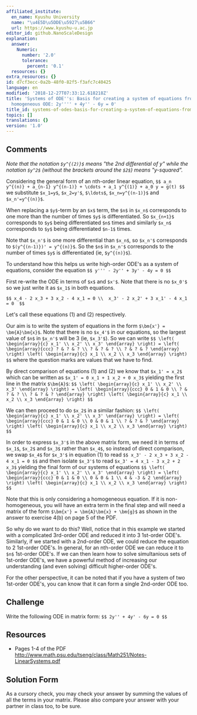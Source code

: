 ```yaml
---
affiliated_institute:
  en_name: Kyushu University
  name: "\u4E5D\u5DDE\u5927\u5B66"
  url: https://www.kyushu-u.ac.jp
editor_id: github.NanoScaleDesign
explanation:
  answer:
    Numeric:
      number: '2.0'
      tolerance:
        percent: '0.1'
  resources: {}
extra_resources: {}
id: d7cf3ecc-0a2b-48f0-82f5-f3afc7c40425
language: en
modified: '2018-12-27T07:33:12.618218Z'
title: 'Systems of ODE''s: Basis for creating a system of equations from a single
  homogeneous ODE: 2y'''' + 4y'' - 6y = 0'
title_id: systems-of-odes-basis-for-creating-a-system-of-equations-from-a-single-homogeneous-ode-2y-4y-6y-0
topics: []
translations: {}
version: '1.0'
---
```


## Comments
*Note that the notation `$y^{(2)}$` means "the 2nd differential of y" while the notation `$y^2$` (without the brackets around the `$2$`) means "y-squared".*

Considering the general form of an nth-order linear equation,
`$$
    a_n y^{(n)} + a_{n-1} y^{(n-1)} + \cdots + a_1 y^{(1)} + a_0 y = g(t)
$$`
we substitute `$x_1=y$`, `$x_2=y'$`, `$\ldots$`, `$x_n=y^{(n-1)}$` and `$x_n'=y^{(n)}$`.

When replacing a `$y$`-term by an `$x$` term, the `$n$` in `$x_n$` corresponds to one more than the number of times `$y$` is differentiated. So `$x_{n+1}$` corresponds to `$y$` being differentiated `$n$` times and similarly `$x_n$` corresponds to `$y$` being differentiated `$n-1$` times.

Note that `$x_n'$` is one more differential than `$x_n$`, so `$x_n'$` corresponds to `$(y^{(n-1)})' = y^{(n)}$`.
So the `$n$` in `$x_n'$` corresponds to the number of times `$y$` is differentiated (ie, `$y^{(n)}$`).

To understand how this helps us write high-order ODE's as a system of equations, consider the equation
`$$
    y''' - 2y'' + 3y' - 4y = 0
$$`

First re-write the ODE in terms of `$x$` and `$x'$`. Note that there is no `$x_0'$` so we just write it as `$x_1$` in both equations.

`$$
    x_4 - 2 x_3 + 3 x_2 - 4 x_1 = 0 \\ 
    x_3' - 2 x_2' + 3 x_1' - 4 x_1 = 0 
$$`

Let's call these equations (1) and (2) respectively.

Our aim is to write the system of equations in the form `$\bm{x'} = \bm{A}\bm{x}$`. Note that there is no `$x_4'$` in our equations, so the largest value of `$n$` in `$x_n'$` will be 3 (ie, `$x_3'$`). So we can write
`$$
    \left(
        \begin{array}{c}
            x_1' \\
            x_2' \\
            x_3'
        \end{array}
    \right)
    =
    \left(
        \begin{array}{ccc}
            ? & ? & ? \\
            ? & ? & ? \\
            ? & ? & ?
        \end{array}
    \right)
    \left(
        \begin{array}{c}
            x_1 \\
            x_2 \\
            x_3
        \end{array}
    \right)
$$`
where the question marks are values that we have to find.

By direct comparison of equations (1) and (2) we know that `$x_1' = x_2$` which can be written as `$x_1' = 0 x_1 + 1 x_2 + 0 x_3$` yielding the first line in the matrix `$\bm{A}$`:
`$$
    \left(
        \begin{array}{c}
            x_1' \\
            x_2' \\
            x_3'
        \end{array}
    \right)
    =
    \left(
        \begin{array}{ccc}
            0 & 1 & 0 \\
            ? & ? & ? \\
            ? & ? & ?
        \end{array}
    \right)
    \left(
        \begin{array}{c}
            x_1 \\
            x_2 \\
            x_3
        \end{array}
    \right)
$$`

We can then proceed to do `$x_2$` in a similar fashion:
`$$
    \left(
        \begin{array}{c}
            x_1' \\
            x_2' \\
            x_3'
        \end{array}
    \right)
    =
    \left(
        \begin{array}{ccc}
            0 & 1 & 0 \\
            0 & 0 & 1 \\
            ? & ? & ?
        \end{array}
    \right)
    \left(
        \begin{array}{c}
            x_1 \\
            x_2 \\
            x_3
        \end{array}
    \right)
$$`

In order to express `$x_3'$` in the above matrix form, we need it in terms of `$x_1$`, `$x_2$` and `$x_3$` rather than `$x_4$`, so instead of direct comparison, we swap `$x_4$` for `$x_3'$` in equation (1) to read
`$$
    x_3' - 2 x_3 + 3 x_2 - 4 x_1 = 0
$$`
and then isolate `$x_3'$` to read `$x_3' = 4 x_1 - 3 x_2 + 2 x_3$` yielding the final form of our systems of equations
`$$
    \left(
        \begin{array}{c}
            x_1' \\
            x_2' \\
            x_3'
        \end{array}
    \right)
    =
    \left(
        \begin{array}{ccc}
            0 & 1 & 0 \\
            0 & 0 & 1 \\
            4 & -3 & 2
        \end{array}
    \right)
    \left(
        \begin{array}{c}
            x_1 \\
            x_2 \\
            x_3
        \end{array}
    \right)
$$`

Note that this is only considering a homogeneous equation. If it is non-homogeneous, you will have an extra term in the final step and will need a matrix of the form  `$\bm{x'} = \bm{A}\bm{x} + \bm{g}$` as shown in the answer to exercise 4(b) on page 5 of the PDF.

So why do we want to do this? Well, notice that in this example we started with a complicated 3rd-order ODE and reduced it into 3 1st-order ODE's. Similarly, if we started with a 2nd-order ODE, we could reduce the equation to 2 1st-order ODE's. In general, for an nth-order ODE we can reduce it to `$n$` 1st-order ODE's. If we can then learn how to solve simultanious sets of 1st-order ODE's, we have a powerful method of increasing our understanding (and even solving) difficult higher-order ODE's. 

For the other perspective, it can be noted that if you have a system of two 1st-order ODE's, you can know that it can form a single 2nd-order ODE too. 

## Challenge
Write the following ODE in matrix form:
`$$
2y'' + 4y' - 6y = 0
$$`

## Resources
-  Pages 1-4 of the PDF http://www.math.psu.edu/tseng/class/Math251/Notes-LinearSystems.pdf


## Solution Form
As a cursory check, you may check your answer by summing the values of all the terms in your matrix. Please also compare your answer with your partner in class too, to be sure.
